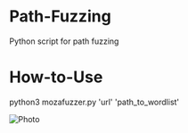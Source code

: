 # Path-Fuzzing
Python script for path fuzzing 

# How-to-Use
  python3 mozafuzzer.py 'url' 'path_to_wordlist' 


![Photo](https://github.com/moza369/Path-Fuzzing/assets/71130647/ab85e9b2-2c3e-45bd-b839-b88cbbe758a3)

